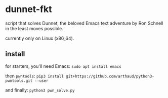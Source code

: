 # dunnet-fkt
script that solves Dunnet, the beloved Emacs text adventure by Ron Schnell in the least moves possible.

currently only on Linux (x86_64).

## install

for starters, you'll need Emacs: `sudo apt install emacs`

then `pwntools`: `pip3 install git+https://github.com/arthaud/python3-pwntools.git --user`

and finally: `python3 pwn_solve.py`
